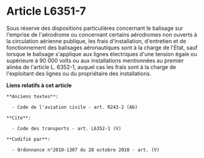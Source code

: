 # Article L6351-7

Sous réserve des dispositions particulières concernant le balisage sur l'emprise de l'aérodrome ou concernant certains
aérodromes non ouverts à la circulation aérienne publique, les frais d'installation, d'entretien et de fonctionnement des
balisages aéronautiques sont à la charge de l'Etat, sauf lorsque le balisage s'applique aux lignes électriques d'une tension
égale ou supérieure à 90 000 volts ou aux installations mentionnées au premier alinéa de l'article L. 6352-1, auquel cas les
frais sont à la charge de l'exploitant des lignes ou du propriétaire des installations.

**Liens relatifs à cet article**

	**Anciens textes**:

	  - Code de l'aviation civile - art. R243-2 (Ab)

	**Cite**:

	  - Code des transports - art. L6352-1 (V)

	**Codifié par**:

	  - Ordonnance n°2010-1307 du 28 octobre 2010 - art. (V)
